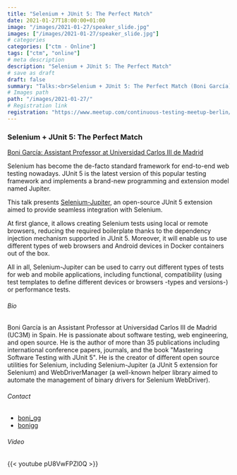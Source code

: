 ```yaml
---
title: "Selenium + JUnit 5: The Perfect Match"
date: 2021-01-27T18:00:00+01:00
image: "/images/2021-01-27/speaker_slide.jpg"
images: ["/images/2021-01-27/speaker_slide.jpg"]
# categories
categories: ["ctm - Online"]
tags: ["ctm", "online"]
# meta description
description: "Selenium + JUnit 5: The Perfect Match"
# save as draft
draft: false
summary: "Talks:<br>Selenium + JUnit 5: The Perfect Match (Boni García)"
# Images path
path: "/images/2021-01-27/"
# Registration link
registration: "https://www.meetup.com/continuous-testing-meetup-berlin/events/274945138"
---
```


### Selenium + JUnit 5: The Perfect Match
[Boni García: Assistant Professor at Universidad Carlos III de Madrid](https://www.linkedin.com/in/bonigg/)

Selenium has become the de-facto standard framework for end-to-end web testing nowadays. JUnit 5 is the 
latest version of this popular testing framework and implements a brand-new programming and extension model 
named Jupiter.

This talk presents [Selenium-Jupiter](https://bonigarcia.github.io/selenium-jupiter/), an open-source JUnit 5 
extension aimed to provide seamless integration with Selenium.

At first glance, it allows creating Selenium tests using local or remote browsers, reducing the required 
boilerplate thanks to the dependency injection mechanism supported in JUnit 5. Moreover, it will enable us 
to use different types of web browsers and Android devices in Docker containers out of the box.

All in all, Selenium-Jupiter can be used to carry out different types of tests for web and mobile applications, 
including functional, compatibility (using test templates to define different devices or browsers -types and versions-) 
or performance tests.

###### Bio
Boni García is an Assistant Professor at Universidad Carlos III de Madrid (UC3M) in Spain. He is passionate 
about software testing, web engineering, and open source. He is the author of more than 35 publications including 
international conference papers, journals, and the book "Mastering Software Testing with JUnit 5". He is the creator 
of different open source utilities for Selenium, including Selenium-Jupiter (a JUnit 5 extension for Selenium) 
and WebDriverManager (a well-known helper library aimed to automate the management of binary drivers for Selenium WebDriver).

###### Contact
- <i class="fa fa-twitter"></i> [boni_gg](https://twitter.com/boni_gg)
- <i class="fa fa-linkedin"></i> [bonigg](https://www.linkedin.com/in/bonigg/)


###### Video
{{< youtube pU8VwFPZl0Q >}}
